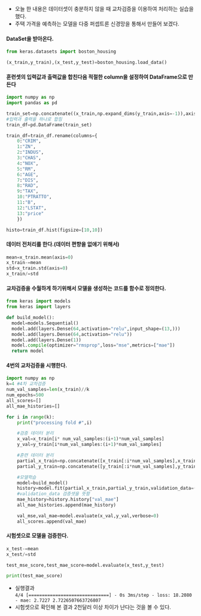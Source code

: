 - 오늘 한 내용은 데이터셋이 충분하지 않을 때 교차검증을 이용하여 처리하는 실습을 했다.
- 주택 가격을 예측하는 모델을 다중 퍼셉트론 신경망을 통해서 만들어 보겠다.
#### DataSet을 받아온다.
``` python 
from keras.datasets import boston_housing

(x_train,y_train),(x_test,y_test)=boston_housing.load_data()
```  

#### 훈련셋의 입력값과 출력값을 합친다음 적절한 column을 설정하여 DataFrame으로 만든다
``` python
import numpy as np
import pandas as pd

train_set=np.concatenate((x_train,np.expand_dims(y_train,axis=-1)),axis=1)
#입력과 출력을 하나로 합침
train_df=pd.DataFrame(train_set)

train_df=train_df.rename(columns={
    0:"CRIM",
    1:"ZN",
    2:"INDUS",
    3:"CHAS",
    4:"NOX",
    5:"RM",
    6:"AGE",
    7:"DIS",
    8:"RAD",
    9:"TAX",
    10:"PTRATTO",
    11:"B",
    12:"LSTAT",
    13:"price"
    })

histo=train_df.hist(figsize=[10,10])
```  

#### 데이터 전처리를 한다.(데이터 편향을 없애기 위해서)
``` python
mean=x_train.mean(axis=0)
x_train-=mean
std=x_train.std(axis=0)
x_train/=std
```

#### 교차검증을 수월하게 하기위해서 모델을 생성하는 코드를 함수로 정의한다.
``` python
from keras import models
from keras import layers

def build_model():
  model=models.Sequential()
  model.add(layers.Dense(64,activation="relu",input_shape=(13,)))
  model.add(layers.Dense(64,activation="relu"))
  model.add(layers.Dense(1))
  model.compile(optimizer="rmsprop",loss="mse",metrics=["mae"])
  return model
```

#### 4번의 교차검증을 시행한다. 
``` python
import numpy as np
k=4 #4차 교차검증
num_val_samples=len(x_train)//k
num_epochs=500
all_scores=[]
all_mae_histories=[]

for i in range(k):
    print("processing fold #",i)

    #검증 데이터 분리
    x_val=x_train[i* num_val_samples:(i+1)*num_val_samples] 
    y_val=y_train[i*num_val_samples:(i+1)*num_val_samples]

    #훈련 데이터 분리
    partial_x_train=np.concatenate([x_train[:i*num_val_samples],x_train[(i+1)*num_val_samples:]],axis=0)
    partial_y_train=np.concatenate([y_train[:i*num_val_samples],y_train[(i+1)*num_val_samples:]],axis=0)

    #모델학습
    model=build_model()
    history=model.fit(partial_x_train,partial_y_train,validation_data=(x_val,y_val),epochs=num_epochs,batch_size=16)
    #validation_data 검증셋을 뜻함
    mae_history=history.history["val_mae"]
    all_mae_histories.append(mae_history)

    val_mse,val_mae=model.evaluate(x_val,y_val,verbose=0)
    all_scores.append(val_mae)

```

#### 시험셋으로 모델을 검증한다.
``` python
x_test-=mean
x_test/=std

test_mse_score,test_mae_score=model.evaluate(x_test,y_test)

print(test_mae_score)
```
- 실행결과  
`4/4 [==============================] - 0s 3ms/step - loss: 18.2080 - mae: 2.7227
2.7226507663726807`
- 시험셋으로 확인해 본 결과 2천달러 이상 차이가 난다는 것을 볼 수 있다.
